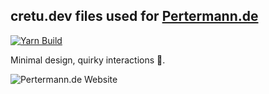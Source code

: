 ## cretu.dev files used for [Pertermann.de](https://pertermann.de)

[![Yarn Build](https://github.com/PrtmPhlp/cretu.dev/actions/workflows/deploy.js.yml/badge.svg)](https://github.com/PrtmPhlp/cretu.dev/actions/workflows/deploy.js.yml)

Minimal design, quirky interactions 💫.

<!--![CleanShot 2023-03-23 at 8 51 55@2x](https://user-images.githubusercontent.com/45521157/227318643-3776fb8c-5c84-41f4-bc0f-5b7ed2e50d03.png)-->

![Pertermann.de Website](https://github.com/PrtmPhlp/cretu.dev/assets/95431082/682cdcbe-6b43-4900-8189-2c060c20bbf5)
